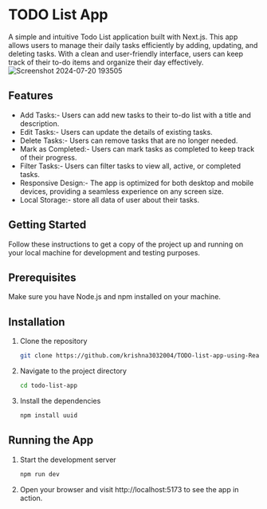 # TODO List App
A simple and intuitive Todo List application built with Next.js. This app allows users to manage their daily tasks efficiently by adding, updating, and deleting tasks. With a clean and user-friendly interface, users can keep track of their to-do items and organize their day effectively.
![Screenshot 2024-07-20 193505](https://github.com/user-attachments/assets/b58f91fe-924c-481c-94d7-db8be166648b)



## Features

- Add Tasks:-  Users can add new tasks to their to-do list with a title and description.
- Edit Tasks:-  Users can update the details of existing tasks.
- Delete Tasks:-  Users can remove tasks that are no longer needed.
- Mark as Completed:-  Users can mark tasks as completed to keep track of their progress.
- Filter Tasks:-  Users can filter tasks to view all, active, or completed tasks.
- Responsive Design:-  The app is optimized for both desktop and mobile devices, providing a seamless experience on any screen size.
- Local Storage:-  store all data of user about their tasks.

## Getting Started

Follow these instructions to get a copy of the project up and running on your local machine for development and testing purposes.

## Prerequisites

Make sure you have Node.js and npm installed on your machine.

## Installation

1. Clone the repository
   ```sh
   git clone https://github.com/krishna3032004/TODO-list-app-using-React-Mongodb.git
   ```
2. Navigate to the project directory
   ```sh
   cd todo-list-app
   ```
3. Install the dependencies
   ```sh
   npm install uuid
   ```

## Running the App


1. Start the development server
   ```sh
   npm run dev
   ```
2. Open your browser and visit http://localhost:5173 to see the app in action.

